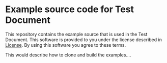 # Example source code for Test Document

This repository contains the example source that is used in the Test Document. This software is provided to you under the license
described in [License](LICENSE). By using this software you agree to these terms.

This would describe how to clone and build the examples....
